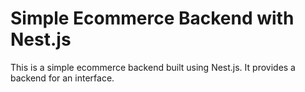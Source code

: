 # Simple Ecommerce Backend with Nest.js


This is a simple ecommerce backend built using Nest.js. It provides a backend for an interface.